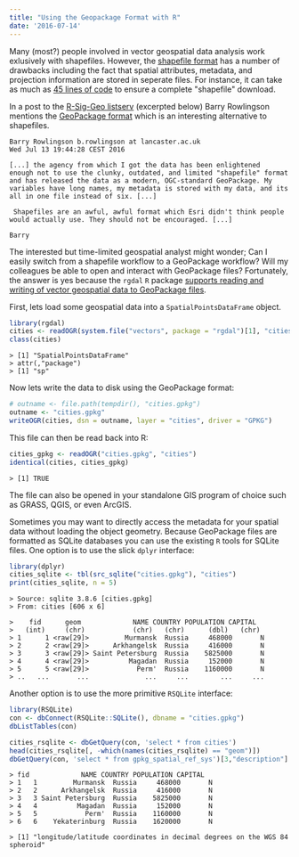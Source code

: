 ```yaml
---
title: "Using the Geopackage Format with R"
date: '2016-07-14'
---
```


Many (most?) people involved in vector geospatial data analysis work exlusively with shapefiles. However, the [shapefile format](https://en.wikipedia.org/wiki/Shapefile) has a number of drawbacks including the fact that spatial attributes, metadata, and projection information are stored in seperate files. For instance, it can take as much as [45 lines of code](https://github.com/jhollist/miscPackage/blob/master/R/download_shp.R) to ensure a complete "shapefile" download.

In a post to the [R-Sig-Geo listserv](https://stat.ethz.ch/pipermail/r-sig-geo/) (excerpted below) Barry Rowlingson mentions the [GeoPackage format](https://en.wikipedia.org/wiki/GeoPackage) which is an interesting alternative to shapefiles. 


```
Barry Rowlingson b.rowlingson at lancaster.ac.uk
Wed Jul 13 19:44:28 CEST 2016

[...] the agency from which I got the data has been enlightened
enough not to use the clunky, outdated, and limited "shapefile" format
and has released the data as a modern, OGC-standard GeoPackage. My
variables have long names, my metadata is stored with my data, and its
all in one file instead of six. [...]

 Shapefiles are an awful, awful format which Esri didn't think people
would actually use. They should not be encouraged. [...] 

Barry
```

The interested but time-limited geospatial analyst might wonder; Can I easily switch from a shapefile workflow to a GeoPackage workflow? Will my colleagues be able to open and interact with GeoPackage files? Fortunately, the answer is yes because the `rgdal` `R` package [supports reading and writing of vector geospatial data to GeoPackage files](https://gist.github.com/mdsumner/cc9b29692c450fd182cfbf46b85c5365). 

First, lets load some geospatial data into a `SpatialPointsDataFrame` object.

```r
library(rgdal)
cities <- readOGR(system.file("vectors", package = "rgdal")[1], "cities")
class(cities)
```

```
> [1] "SpatialPointsDataFrame"    
> attr(,"package")    
> [1] "sp"
```

Now lets write the data to disk using the GeoPackage format:

```r
# outname <- file.path(tempdir(), "cities.gpkg")
outname <- "cities.gpkg"
writeOGR(cities, dsn = outname, layer = "cities", driver = "GPKG")
```

This file can then be read back into R:

```r
cities_gpkg <- readOGR("cities.gpkg", "cities")
identical(cities, cities_gpkg)
```
```
> [1] TRUE
```

The file can also be opened in your standalone GIS program of choice such as GRASS, QGIS, or even ArcGIS.

Sometimes you may want to directly access the metadata for your spatial data without loading the object geometry. Because GeoPackage files are formatted as SQLite databases you can use the existing `R` tools for SQLite files. One option is to use the slick `dplyr` interface:

```r
library(dplyr)
cities_sqlite <- tbl(src_sqlite("cities.gpkg"), "cities")
print(cities_sqlite, n = 5)
```

```
> Source: sqlite 3.8.6 [cities.gpkg]
> From: cities [606 x 6]

>    fid      geom             NAME COUNTRY POPULATION CAPITAL
>   (int)     (chr)            (chr)   (chr)      (dbl)   (chr)
> 1      1 <raw[29]>         Murmansk  Russia     468000       N
> 2      2 <raw[29]>      Arkhangelsk  Russia     416000       N
> 3      3 <raw[29]> Saint Petersburg  Russia    5825000       N
> 4      4 <raw[29]>          Magadan  Russia     152000       N
> 5      5 <raw[29]>            Perm'  Russia    1160000       N
> ..   ...       ...              ...     ...        ...     ...
```

Another option is to use the more primitive `RSQLite` interface:

```r
library(RSQLite)
con <- dbConnect(RSQLite::SQLite(), dbname = "cities.gpkg")
dbListTables(con)

cities_rsqlite <- dbGetQuery(con, 'select * from cities')
head(cities_rsqlite[, -which(names(cities_rsqlite) == "geom")])
dbGetQuery(con, 'select * from gpkg_spatial_ref_sys')[3,"description"]
```

```
> fid             NAME COUNTRY POPULATION CAPITAL
> 1   1         Murmansk  Russia     468000       N
> 2   2      Arkhangelsk  Russia     416000       N
> 3   3 Saint Petersburg  Russia    5825000       N
> 4   4          Magadan  Russia     152000       N
> 5   5            Perm'  Russia    1160000       N
> 6   6    Yekaterinburg  Russia    1620000       N

> [1] "longitude/latitude coordinates in decimal degrees on the WGS 84 spheroid"
```
